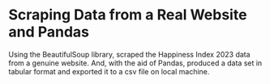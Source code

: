 # Scraping Data from a Real Website and Pandas
Using the BeautifulSoup library, scraped the Happiness Index 2023 data from a genuine website. And, with the aid of Pandas, produced a data set in tabular format and exported it to a csv file on local machine.
